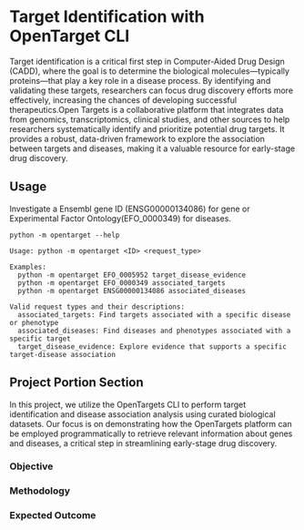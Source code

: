 # Target Identification with OpenTarget CLI
Target identification is a critical first step in Computer-Aided Drug Design (CADD), where the goal is to determine the biological molecules—typically proteins—that play a key role in a disease process. By identifying and validating these targets, researchers can focus drug discovery efforts more effectively, increasing the chances of developing successful therapeutics.Open Targets is a collaborative platform that integrates data from genomics, transcriptomics, clinical studies, and other sources to help researchers systematically identify and prioritize potential drug targets. It provides a robust, data-driven framework to explore the association between targets and diseases, making it a valuable resource for early-stage drug discovery.


## Usage 
Investigate a Ensembl gene ID (ENSG00000134086) for gene or Experimental Factor Ontology(EFO_0000349) for diseases.

```python -m opentarget --help``` 
```
Usage: python -m opentarget <ID> <request_type>

Examples:
  python -m opentarget EFO_0005952 target_disease_evidence
  python -m opentarget EFO_0000349 associated_targets
  python -m opentarget ENSG00000134086 associated_diseases

Valid request types and their descriptions:
  associated_targets: Find targets associated with a specific disease or phenotype
  associated_diseases: Find diseases and phenotypes associated with a specific target
  target_disease_evidence: Explore evidence that supports a specific target-disease association
```

## Project Portion Section 
In this project, we utilize the OpenTargets CLI to perform target identification and disease association analysis using curated biological datasets. Our focus is on demonstrating how the OpenTargets platform can be employed programmatically to retrieve relevant information about genes and diseases, a critical step in streamlining early-stage drug discovery.

### Objective 


### Methodology


### Expected Outcome



